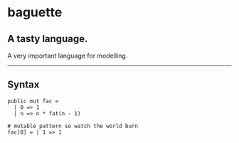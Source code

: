 # baguette
## A tasty language.

A very important language for modelling.

---

## Syntax

```
public mut fac =
  | 0 => 1
  | n => n * fat(n - 1)

# mutable pattern so watch the world burn
fac[0] = | 1 => 1
```

